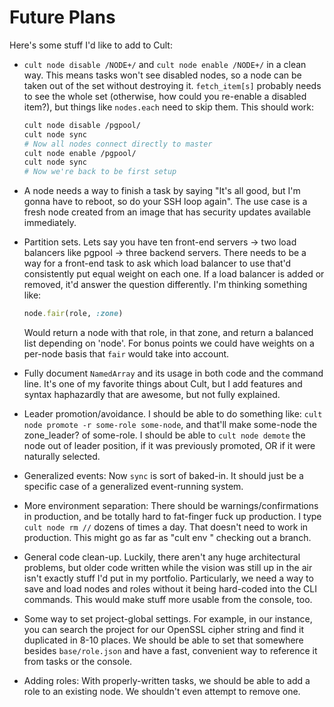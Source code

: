 # Future Plans

Here's some stuff I'd like to add to Cult:

  * `cult node disable /NODE+/` and `cult node enable /NODE+/` in a clean way.
    This means tasks won't see disabled nodes, so a node can be taken out of
    the set without destroying it.  `fetch_item[s]` probably needs to see the
    whole set (otherwise, how could you re-enable a disabled item?), but
    things like `nodes.each` need to skip them.  This should work:

    ```bash
    cult node disable /pgpool/
    cult node sync
    # Now all nodes connect directly to master
    cult node enable /pgpool/
    cult node sync
    # Now we're back to be first setup
    ```

  * A node needs a way to finish a task by saying "It's all good, but I'm gonna
    have to reboot, so do your SSH loop again".  The use case is a fresh node
    created from an image that has security updates available immediately.

  * Partition sets.  Lets say you have ten front-end servers ->
    two load balancers like pgpool -> three backend servers.  There needs to be
    a way for a front-end task to ask which load balancer to use that'd
    consistently put equal weight on each one.  If a load balancer is added or
    removed, it'd answer the question differently.  I'm thinking something
    like:

    ```ruby
    node.fair(role, :zone)
    ```

    Would return a node with that role, in that zone, and return a balanced
    list depending on 'node'.  For bonus points we could have weights on a
    per-node basis that `fair` would take into account.

  * Fully document `NamedArray` and its usage in both code and the command
    line. It's one of my favorite things about Cult, but I add features and
    syntax haphazardly that are awesome, but not fully explained.

  * Leader promotion/avoidance.  I should be able to do something like:
    `cult node promote -r some-role some-node`, and that'll make some-node the
    zone_leader? of some-role.  I should be able to `cult node demote` the
    node out of leader position, if it was previously promoted, OR if it were
    naturally selected.

  * Generalized events: Now `sync` is sort of baked-in.  It should just be a
    specific case of a generalized event-running system.

  * More environment separation: There should be warnings/confirmations in
    production, and be totally hard to fat-finger fuck up production.  I type
    `cult node rm //` dozens of times a day.  That doesn't need to work in
    production.  This might go as far as "cult env <something>" checking out
    a branch.

  * General code clean-up.  Luckily, there aren't any huge architectural
    problems, but older code written while the vision was still up in the air
    isn't exactly stuff I'd put in my portfolio.  Particularly, we need a way
    to save and load nodes and roles without it being hard-coded into the CLI
    commands.  This would make stuff more usable from the console, too.

  * Some way to set project-global settings.  For example, in our instance,
    you can search the project for our OpenSSL cipher string and find it
    duplicated in 8-10 places.  We should be able to set that somewhere
    besides `base/role.json` and have a fast, convenient way to reference it
    from tasks or the console.

  * Adding roles:  With properly-written tasks, we should be able to add a role
    to an existing node.  We shouldn't even attempt to remove one.
